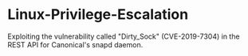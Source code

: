 # Linux-Privilege-Escalation
Exploiting the vulnerability called "Dirty_Sock" (CVE-2019-7304) in the REST API for Canonical's snapd daemon.
